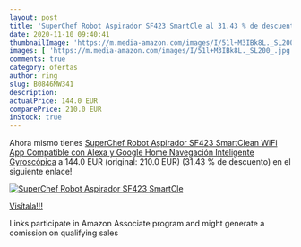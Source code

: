 ```yaml
---
layout: post
title: 'SuperChef Robot Aspirador SF423 SmartCle al 31.43 % de descuento'
date: 2020-11-10 09:40:41
thumbnailImage: 'https://m.media-amazon.com/images/I/51l+M3IBk8L._SL200_.jpg'
images: [ 'https://m.media-amazon.com/images/I/51l+M3IBk8L._SL200_.jpg' ]
comments: true
category: ofertas
author: ring
slug: B0846MW341
description:
actualPrice: 144.0 EUR
comparePrice: 210.0 EUR
inStock: true
---
```


Ahora mismo tienes [SuperChef Robot Aspirador SF423 SmartClean WiFi  App  Compatible con Alexa y Google Home  Navegación Inteligente Gyroscópica](https://www.amazon.es/dp/B0846MW341/?tag=tolees-21) a 144.0 EUR (original: 210.0 EUR) (31.43 %  de descuento) en el siguiente enlace!

[![SuperChef Robot Aspirador SF423 SmartCle](https://m.media-amazon.com/images/I/51l+M3IBk8L._SL200_.jpg)](https://www.amazon.es/dp/B0846MW341/?tag=tolees-21)

[Visítala!!!](https://www.amazon.es/dp/B0846MW341/?tag=tolees-21)

Links participate in Amazon Associate program and might generate a comission on qualifying sales
